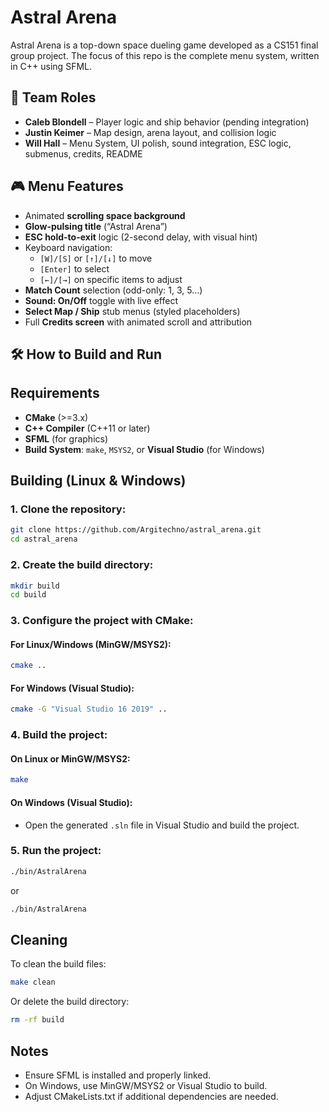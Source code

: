 # Astral Arena

Astral Arena is a top-down space dueling game developed as a CS151 final group project. The focus of this repo is the complete menu system, written in C++ using SFML.

## 🧩 Team Roles

- **Caleb Blondell** – Player logic and ship behavior (pending integration)  
- **Justin Keimer** – Map design, arena layout, and collision logic  
- **Will Hall** – Menu System, UI polish, sound integration, ESC logic, submenus, credits, README  


## 🎮 Menu Features

- Animated **scrolling space background**
- **Glow-pulsing title** (“Astral Arena”)
- **ESC hold-to-exit** logic (2-second delay, with visual hint)
- Keyboard navigation:
  - `[W]/[S]` or `[↑]/[↓]` to move
  - `[Enter]` to select
  - `[←]/[→]` on specific items to adjust
- **Match Count** selection (odd-only: 1, 3, 5…)
- **Sound: On/Off** toggle with live effect
- **Select Map / Ship** stub menus (styled placeholders)
- Full **Credits screen** with animated scroll and attribution

## 🛠 How to Build and Run

## Requirements
- **CMake** (>=3.x)
- **C++ Compiler** (C++11 or later)
- **SFML** (for graphics)
- **Build System**: `make`, `MSYS2`, or **Visual Studio** (for Windows)

## Building (Linux & Windows)

### 1. Clone the repository:
```bash
git clone https://github.com/Argitechno/astral_arena.git
cd astral_arena
```

### 2. Create the build directory:
```bash
mkdir build
cd build
```

### 3. Configure the project with CMake:
#### For Linux/Windows (MinGW/MSYS2):
```bash
cmake ..
```
#### For Windows (Visual Studio):
```bash
cmake -G "Visual Studio 16 2019" ..
```

### 4. Build the project:
#### On Linux or MinGW/MSYS2:
```bash
make
```
#### On Windows (Visual Studio):
- Open the generated `.sln` file in Visual Studio and build the project.

### 5. Run the project:
```bash
./bin/AstralArena
```
or
```bash
./bin/AstralArena
```

## Cleaning

To clean the build files:
```bash
make clean
```
Or delete the build directory:
```bash
rm -rf build
```

## Notes
- Ensure SFML is installed and properly linked.
- On Windows, use MinGW/MSYS2 or Visual Studio to build.
- Adjust CMakeLists.txt if additional dependencies are needed.
